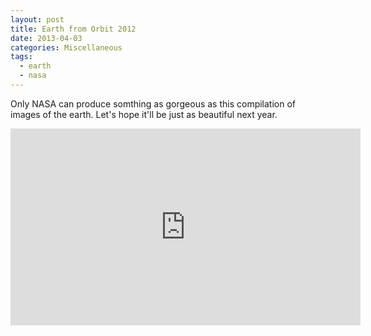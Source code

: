 ```yaml
---
layout: post
title: Earth from Orbit 2012
date: 2013-04-03
categories: Miscellaneous
tags:
  - earth
  - nasa
---
```



Only NASA can produce somthing as gorgeous as this compilation of images of the earth. Let's hope it'll be just as beautiful next year.



<iframe src="http://www.youtube.com/embed/sckOSMf-LpY" height="315" width="560" allowfullscreen="" frameborder="0"></iframe>
